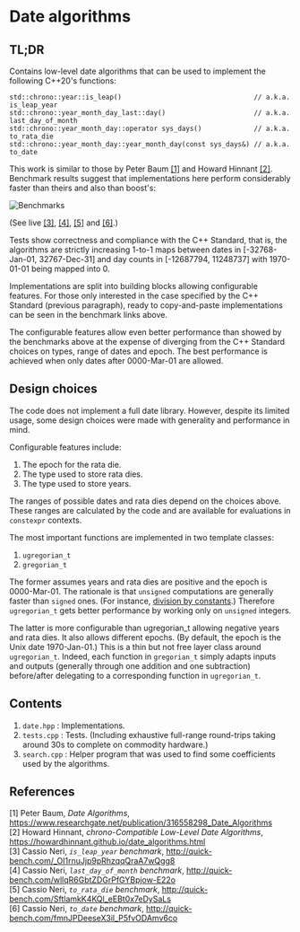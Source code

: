 # Date algorithms

## TL;DR

Contains low-level date algorithms that can be used to implement the following C++20's functions:

    std::chrono::year::is_leap()                                 // a.k.a. is_leap_year
    std::chrono::year_month_day_last::day()                      // a.k.a. last_day_of_month
    std::chrono::year_month_day::operator sys_days()             // a.k.a. to_rata_die
    std::chrono::year_month_day::year_month_day(const sys_days&) // a.k.a. to_date

This work is similar to those by Peter Baum [[1]](#baum) and Howard Hinnant [[2]](#hinnant).
Benchmark results suggest that implementations here perform considerably faster than theirs and also
than boost's:

![Benchmarks](https://github.com/cassioneri/dates/blob/master/benchmarks.png)

(See live [[3]](http://quick-bench.com/_OI1rnuJjp9pRhzqqQraA7wQgg8),
[[4]](http://quick-bench.com/wllqR6GbtZDGrPfGYBpjow-E22o),
[[5]](http://quick-bench.com/SftlamkK4KQl_eEBt0x7eDySaLs) and
[[6]](http://quick-bench.com/fmnJPDeeseX3il_P5fvODAmv6co).)

Tests show correctness and compliance with the C++ Standard, that is, the algorithms are strictly
increasing 1-to-1 maps between dates in [-32768-Jan-01, 32767-Dec-31] and day counts in [-12687794,
11248737] with 1970-01-01 being mapped into 0.

Implementations are split into building blocks allowing configurable features. For those only
interested in the case specified by the C++ Standard (previous paragraph), ready to copy-and-paste
implementations can be seen in the benchmark links above.

The configurable features allow even better performance than showed by the benchmarks above at the
expense of diverging from the C++ Standard choices on types, range of dates and epoch. The best
performance is achieved when only dates after 0000-Mar-01 are allowed.

## Design choices

The code does not implement a full date library. However, despite its limited usage, some design
choices were made with generality and performance in mind.

Configurable features include:

1. The epoch for the rata die.
2. The type used to store rata dies.
3. The type used to store years.

The ranges of possible dates and rata dies depend on the choices above. These ranges are calculated
by the code and are available for evaluations in `constexpr` contexts.

The most important functions are implemented in two template classes:

1. `ugregorian_t`
2. `gregorian_t`

The former assumes years and rata dies are positive and the epoch is 0000-Mar-01. The rationale is
that `unsigned` computations are generally faster than `signed` ones. (For instance, [division by
constants](https://godbolt.org/z/4JxB4J).) Therefore `ugregorian_t` gets better performance by
working only on `unsigned` integers.

The latter is more configurable than ugregorian_t allowing negative years and rata dies. It also
allows different epochs. (By default, the epoch is the Unix date 1970-Jan-01.) This is a thin but
not free layer class around `ugregorian_t`. Indeed, each function in `gregorian_t` simply adapts
inputs and outputs (generally through one addition and one subtraction) before/after delegating to a
corresponding function in `ugregorian_t`.

## Contents

1. `date.hpp`   : Implementations.
2. `tests.cpp`  : Tests. (Including exhaustive full-range round-trips taking around 30s to complete
on commodity hardware.)
3. `search.cpp` : Helper program that was used to find some coefficients used by the algorithms.

## References

[1] <span id="baum"> Peter Baum, *Date Algorithms*,
  https://www.researchgate.net/publication/316558298_Date_Algorithms<br>
[2] <span id="hinnant"> Howard Hinnant, *chrono-Compatible Low-Level Date Algorithms*,
  https://howardhinnant.github.io/date_algorithms.html<br>
[3] <span id="is_leap_year"> Cassio Neri, *`is_leap_year` benchmark*,
  http://quick-bench.com/_OI1rnuJjp9pRhzqqQraA7wQgg8<br>
[4] <span id="last_day_of_month"> Cassio Neri, *`last_day_of_month` benchmark*,
  http://quick-bench.com/wllqR6GbtZDGrPfGYBpjow-E22o<br>
[5] <span id="to_rata_die"> Cassio Neri, *`to_rata_die` benchmark*,
  http://quick-bench.com/SftlamkK4KQl_eEBt0x7eDySaLs<br>
[6] <span id="to_date"> Cassio Neri, *`to_date` benchmark*,
  http://quick-bench.com/fmnJPDeeseX3il_P5fvODAmv6co<br>
